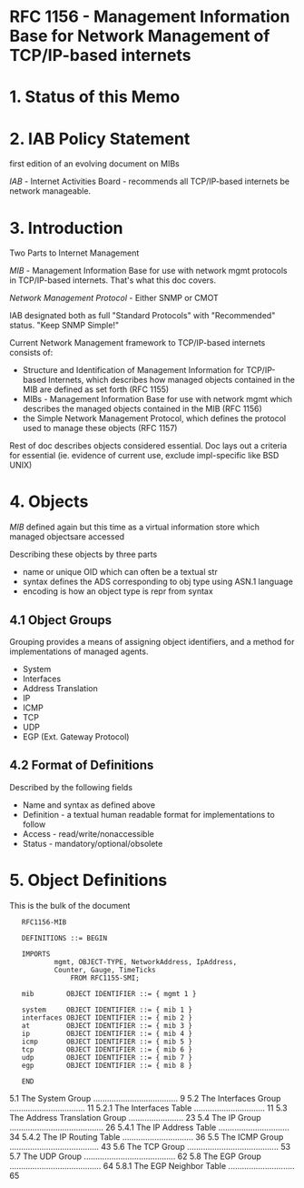 # RFC 1156 - Management Information Base for Network Management of TCP/IP-based internets

# 1. Status of this Memo


# 2. IAB Policy Statement

first edition of an evolving document on MIBs

_IAB_ - Internet Activities Board - recommends all TCP/IP-based internets be network manageable.  

# 3. Introduction

Two Parts to Internet Management

_MIB_ - Management Information Base for use with network mgmt protocols in TCP/IP-based internets.  That's what this doc covers.

_Network Management Protocol_ - Either SNMP or CMOT


IAB designated both as full "Standard Protocols" with "Recommended" status. "Keep SNMP Simple!"


Current Network Management framework to TCP/IP-based internets consists of:
* Structure and Identification of Management Information for TCP/IP-based Internets, which describes how managed objects contained in the MIB are defined as set forth (RFC 1155)
* MIBs - Management Information Base for use with network mgmt  which describes the managed objects contained in the MIB (RFC 1156)
* the Simple Network Management Protocol, which defines the protocol used to manage these objects (RFC 1157)

Rest of doc describes objects considered essential.  Doc lays out a criteria for essential (ie. evidence of current use, exclude impl-specific like BSD UNIX)


# 4. Objects

_MIB_ defined again but this time as a virtual information store which managed objectsare accessed

Describing these objects by three parts
* name or unique OID which can often be a textual str
* syntax defines the ADS corresponding to obj type using ASN.1 language
* encoding is how an object type is repr from syntax

## 4.1 Object Groups

Grouping provides a means of assigning object identifiers, and a method for implementations of managed agents.

* System
* Interfaces
* Address Translation
* IP
* ICMP
* TCP
* UDP
* EGP (Ext. Gateway Protocol)

## 4.2 Format of Definitions

Described by the following fields
* Name and syntax as defined above
* Definition - a textual human readable format for implementations to follow
* Access - read/write/nonaccessible
* Status - mandatory/optional/obsolete




# 5. Object Definitions
This is the bulk of the document
```
   RFC1156-MIB

   DEFINITIONS ::= BEGIN

   IMPORTS
		   mgmt, OBJECT-TYPE, NetworkAddress, IpAddress,
		   Counter, Gauge, TimeTicks
			   FROM RFC1155-SMI;

   mib        OBJECT IDENTIFIER ::= { mgmt 1 }

   system     OBJECT IDENTIFIER ::= { mib 1 }
   interfaces OBJECT IDENTIFIER ::= { mib 2 }
   at         OBJECT IDENTIFIER ::= { mib 3 }
   ip         OBJECT IDENTIFIER ::= { mib 4 }
   icmp       OBJECT IDENTIFIER ::= { mib 5 }
   tcp        OBJECT IDENTIFIER ::= { mib 6 }
   udp        OBJECT IDENTIFIER ::= { mib 7 }
   egp        OBJECT IDENTIFIER ::= { mib 8 }

   END
```
  5.1 The System Group .....................................   9
   5.2 The Interfaces Group .................................  11
   5.2.1 The Interfaces Table ...............................  11
   5.3 The Address Translation Group ........................  23
   5.4 The IP Group .........................................  26
   5.4.1 The IP Address Table ...............................  34
   5.4.2 The IP Routing Table ...............................  36
   5.5 The ICMP Group .......................................  43
   5.6 The TCP Group ........................................  53
   5.7 The UDP Group ........................................  62
   5.8 The EGP Group ........................................  64
   5.8.1 The EGP Neighbor Table .............................  65
